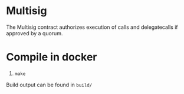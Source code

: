 # Multisig

The Multisig contract authorizes execution of calls and delegatecalls if approved by a quorum.

# Compile in docker

1. `make`

Build output can be found in `build/`
